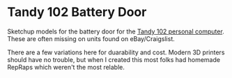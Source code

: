 # Tandy 102 Battery Door

Sketchup models for the battery door for the [Tandy 102 personal computer](https://en.wikipedia.org/wiki/TRS-80_Model_100).
These are often missing on units found on eBay/Craigslist.

There are a few variations here for duarability and cost. Modern 3D printers should have no trouble, but
when I created this most folks had homemade RepRaps which weren't the most relable.